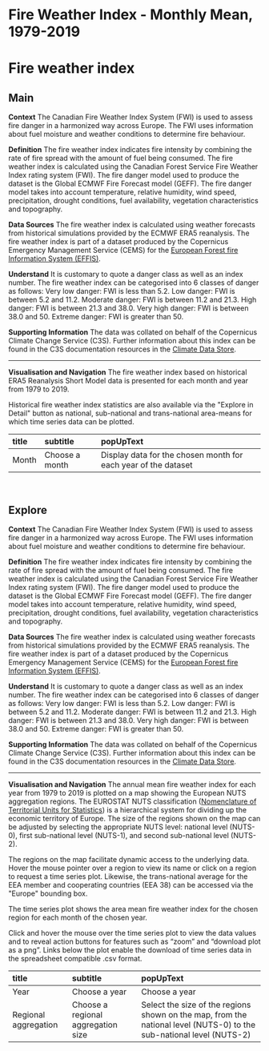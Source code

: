 
Fire Weather Index - Monthly Mean, 1979-2019
============================================

# Fire weather index

## Main


**Context**
The Canadian Fire Weather Index System (FWI) is used to assess fire danger in a harmonized way across Europe. The FWI uses information about fuel moisture and weather conditions to determine fire behaviour. 

**Definition**
The fire weather index indicates fire intensity by combining the rate of fire spread with the amount of fuel being consumed. The fire weather index is calculated using the Canadian Forest Service Fire Weather Index rating system (FWI). The fire danger model used to produce the dataset is the Global ECMWF Fire Forecast model (GEFF).  The fire danger model takes into account temperature, relative humidity, wind speed, precipitation, drought conditions, fuel availability, vegetation characteristics and topography.

**Data Sources**
The fire weather index is calculated using weather forecasts from historical simulations provided by the ECMWF ERA5 reanalysis. The fire weather index is part of a dataset produced by the Copernicus Emergency Management Service (CEMS) for the [European Forest fire Information System (EFFIS)](https://effis.jrc.ec.europa.eu/about-effis/technical-background/fire-danger-forecast/).

**Understand**
It is customary to quote a danger class as well as an index number. The fire weather index can be categorised into 6 classes of danger as follows:
Very low danger: FWI is less than 5.2. Low danger: FWI is between 5.2 and 11.2. Moderate danger: FWI is between 11.2 and 21.3. High danger: FWI is between 21.3 and 38.0.  Very high danger: FWI is between 38.0 and 50. Extreme danger: FWI is greater than 50.

**Supporting Information**
The data was collated on behalf of the Copernicus Climate Change Service (C3S).  Further information about this index can be found in the C3S documentation resources in the [Climate Data Store](https://cds.climate.copernicus.eu/cdsapp#!/dataset/cems-fire-historical?tab=overview).

***

**Visualisation and Navigation**
The fire weather index based on historical ERA5 Reanalysis Short Model data is presented for each month and year from 1979 to 2019.

Historical fire weather index statistics are also available via the "Explore in Detail" button as national, sub-national and trans-national area-means for which time series data can be plotted.  

|title|subtitle|popUpText|
| :--- | :--- | :--- |
|Month|Choose a month|Display data for the chosen month for each year of the dataset|


<br />  

## Explore


**Context**
The Canadian Fire Weather Index System (FWI) is used to assess fire danger in a harmonized way across Europe. The FWI uses information about fuel moisture and weather conditions to determine fire behaviour. 

**Definition**
The fire weather index indicates fire intensity by combining the rate of fire spread with the amount of fuel being consumed.  The fire weather index is calculated using the Canadian Forest Service Fire Weather Index rating system (FWI). The fire danger model used to produce the dataset is the Global ECMWF Fire Forecast model (GEFF).  The fire danger model takes into account temperature, relative humidity, wind speed, precipitation, drought conditions, fuel availability, vegetation characteristics and topography.

**Data Sources**
The fire weather index is calculated using weather forecasts from historical simulations provided by the ECMWF ERA5 reanalysis. The fire weather index is part of a dataset produced by the Copernicus Emergency Management Service (CEMS) for the [European Forest fire Information System (EFFIS)](https://effis.jrc.ec.europa.eu/about-effis/technical-background/fire-danger-forecast/).

**Understand**
It is customary to quote a danger class as well as an index number. The fire weather index can be categorised into 6 classes of danger as follows:
Very low danger: FWI is less than 5.2. Low danger: FWI is between 5.2 and 11.2. Moderate danger: FWI is between 11.2 and 21.3. High danger: FWI is between 21.3 and 38.0.  Very high danger: FWI is between 38.0 and 50. Extreme danger: FWI is greater than 50.

**Supporting Information**
The data was collated on behalf of the Copernicus Climate Change Service (C3S).  Further information about this index can be found in the C3S documentation resources in the [Climate Data Store](https://cds.climate.copernicus.eu/cdsapp#!/dataset/cems-fire-historical?tab=overview).

***

**Visualisation and Navigation**
The annual mean fire weather index for each year from 1979 to 2019 is plotted on a map showing the European NUTS aggregation regions.  The EUROSTAT NUTS classification ([Nomenclature of Territorial Units for Statistics](https://ec.europa.eu/eurostat/web/nuts/background)) is a hierarchical system for dividing up the economic territory of Europe. The size of the regions shown on the map can be adjusted by selecting the appropriate NUTS level: national level (NUTS-0), first sub-national level (NUTS-1), and second sub-national level (NUTS-2).

The regions on the map facilitate dynamic access to the underlying data. Hover the mouse pointer over a region to view its name or click on a region to request a time series plot. Likewise, the trans-national average for the EEA member and cooperating countries (EEA 38) can be accessed via the "Europe" bounding box.

The time series plot shows the area mean fire weather index for the chosen region for each month of the chosen year. 

Click and hover the mouse over the time series plot to view the data values and to reveal action buttons for features such as “zoom” and “download plot as a png”.  Links below the plot enable the download of time series data in the spreadsheet compatible .csv format.  

|title|subtitle |popUpText|
| :--- | :--- | :--- |
|Year|Choose a year|Choose a year|
|Regional aggregation|Choose a regional aggregation size|Select the size of the regions shown on the map, from the national level (NUTS-0) to the sub-national level (NUTS-2)|
